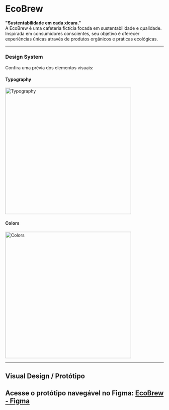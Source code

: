 # **EcoBrew**  
**"Sustentabilidade em cada xícara."**  
A EcoBrew é uma cafeteria fictícia focada em sustentabilidade e qualidade. Inspirada em consumidores conscientes, seu objetivo é oferecer experiências únicas através de produtos orgânicos e práticas ecológicas.  

---
### **Design System**  
Confira uma prévia dos elementos visuais:  

#### **Typography**  
<img src="https://github.com/user-attachments/assets/911aac65-4f96-4a2d-aa97-9a5049208c9d" alt="Typography" width="400">  

#### **Colors**  
<img src="https://github.com/user-attachments/assets/006217a3-ba72-475d-9240-26cbbf8ed5df" alt="Colors" width="400">  


---

## **Visual Design / Protótipo**  
Acesse o protótipo navegável no Figma: [EcoBrew - Figma](https://www.figma.com/proto/ITUjlrJCqd1YKndJhc2cO2/EcoBrew?page-id=5%3A573&node-id=5-574&p=f&viewport=-292%2C2343%2C0.28&t=yaMryNJyqTDtUyma-1&scaling=scale-down&content-scaling=fixed&starting-point-node-id=5%3A574)
---
